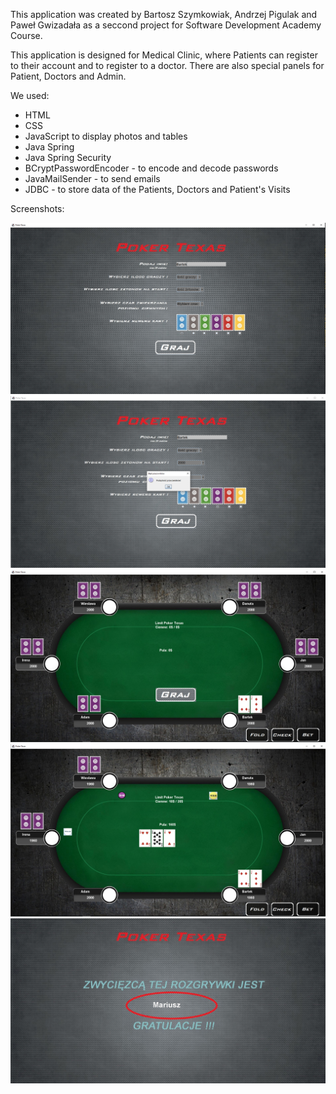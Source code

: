 This application was created by Bartosz Szymkowiak, Andrzej Pigulak and Paweł Gwizadała as a seccond project for 
Software Development Academy Course.

This application is designed for Medical Clinic, where Patients can register to their account and to register to a doctor.
There are also special panels for Patient, Doctors and Admin.

We used:
- HTML 
- CSS
- JavaScript to display photos and tables
- Java Spring
- Java Spring Security
- BCryptPasswordEncoder - to encode and decode passwords
- JavaMailSender - to send emails
- JDBC - to store data of the Patients, Doctors and Patient's Visits

Screenshots:

<p align="center">
  <img src="https://raw.githubusercontent.com/bszymkowiak/PokerTexas/master/zdjecia/screenshots/2.PNG" title="menu">
  <img src="https://raw.githubusercontent.com/bszymkowiak/PokerTexas/master/zdjecia/screenshots/1.PNG" title="bladPrzeciwnikow">
  <img src="https://raw.githubusercontent.com/bszymkowiak/PokerTexas/master/zdjecia/screenshots/4.PNG" title="rozgrywka">
  <img src="https://raw.githubusercontent.com/bszymkowiak/PokerTexas/master/zdjecia/screenshots/3.PNG" title="rozgrywkaCd">
  <img src="https://raw.githubusercontent.com/bszymkowiak/PokerTexas/master/zdjecia/screenshots/koniecGry.JPG" title="koniecGry">
</p>
